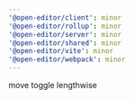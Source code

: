 ```yaml
---
'@open-editor/client': minor
'@open-editor/rollup': minor
'@open-editor/server': minor
'@open-editor/shared': minor
'@open-editor/vite': minor
'@open-editor/webpack': minor
---
```


move toggle lengthwise
